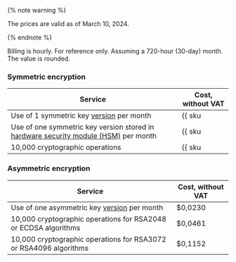 {% note warning %}

The prices are valid as of March 10, 2024.

{% endnote %}

Billing is hourly. For reference only. Assuming a 720-hour (30-day) month. The value is rounded.

### Symmetric encryption

| Service | Cost, without VAT |
| ----- | ----- |
| Use of 1 symmetric key [version](../../kms/concepts/version.md) per month | {{ sku|USD|kms.storage.v1.software|month|string }} |
| Use of one symmetric key version stored in [hardware security module (HSM)](../../kms/concepts/hsm.md) per month | {{ sku|USD|kms.storage.v1.hsm|month|string }} |
| 10,000 cryptographic operations | {{ sku|USD|kms.api.v1.encryptdecrypt|string }} |

### Asymmetric encryption

| Service | Cost, without VAT |
| --- | --- |
| Use of one asymmetric key [version](../../kms/concepts/version.md) per month | $0,0230 |
| 10,000 cryptographic operations for RSA2048 or ECDSA algorithms | $0,0461 |
| 10,000 cryptographic operations for RSA3072 or RSA4096 algorithms | $0,1152 |
